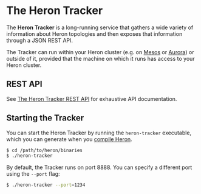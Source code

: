 # The Heron Tracker

The **Heron Tracker** is a long-running service that gathers a wide variety of
information about Heron topologies and then exposes that information through a
JSON REST API.

The Tracker can run within your Heron cluster (e.g. on
[Mesos](../operators/deployment/mesos.html) or
[Aurora](../operators/deployment/aurora.html)) or outside of it, provided that
the machine on which it runs has access to your Heron cluster.

## REST API

See [The Heron Tracker REST API](heron-tracker-rest-api.html) for exhaustive
API documentation.

## Starting the Tracker

You can start the Heron Tracker by running the `heron-tracker` executable, which
you can generate when you [compile Heron](../developers/compiling.html).

```bash
$ cd /path/to/heron/binaries
$ ./heron-tracker
```

By default, the Tracker runs on port 8888. You can specify a different port
using the `--port` flag:

```bash
$ ./heron-tracker --port=1234
```
